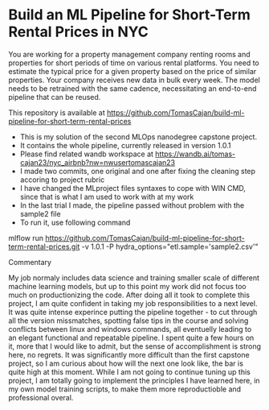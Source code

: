 # Build an ML Pipeline for Short-Term Rental Prices in NYC
You are working for a property management company renting rooms and properties for short periods of 
time on various rental platforms. You need to estimate the typical price for a given property based 
on the price of similar properties. Your company receives new data in bulk every week. The model needs 
to be retrained with the same cadence, necessitating an end-to-end pipeline that can be reused.

This repository is available at
https://github.com/TomasCajan/build-ml-pipeline-for-short-term-rental-prices

- This is my solution of the second MLOps nanodegree capstone project.
- It contains the whole pipeline, currently released in version 1.0.1
- Please find related wandb workspace at https://wandb.ai/tomas-cajan23/nyc_airbnb?nw=nwusertomascajan23
- I made two commits, one original and one after fixing the cleaning step accoring to project rubric
- I have changed the MLproject files syntaxes to cope with WIN CMD, since that is what I am used to work with at my work
- In the last trial I made, the pipeline passed without problem with the sample2 file
- To run it, use following command
  
mlflow run https://github.com/TomasCajan/build-ml-pipeline-for-short-term-rental-prices.git -v 1.0.1 -P hydra_options="etl.sample='sample2.csv'"

Commentary

My job normaly includes data science and training smaller scale of different machine learning models, but up to this point my work did not focus too much on productionizing the code. After doing all it took to complete this project, I am quite confident in taking my job responsibilities to a next level. It was quite intense experince putting the pipeline together - to cut through all the version missmatches, spotting false tips in the course and solving conflicts between linux and windows commands, all eventuelly leading to an elegant functional and repeatable pipeline. I spent quite a few hours on it, more that I would like to admit, but the sense of accomplishment is strong here, no regrets. It was significantly more difficult than the first capstone project, so I am curious about how will the next one look like, the bar is quite high at this moment. While I am not going to continue tuning up this project, I am totally going to implement the principles I have learned here, in my own model training scripts, to make them more reproductioble and professional overal.
